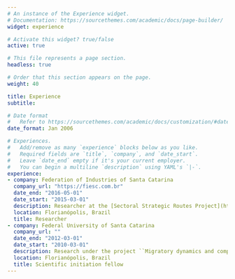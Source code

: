 ```yaml
---
# An instance of the Experience widget.
# Documentation: https://sourcethemes.com/academic/docs/page-builder/
widget: experience

# Activate this widget? true/false
active: true

# This file represents a page section.
headless: true

# Order that this section appears on the page.
weight: 40

title: Experience
subtitle:

# Date format
#   Refer to https://sourcethemes.com/academic/docs/customization/#date-format
date_format: Jan 2006

# Experiences.
#   Add/remove as many `experience` blocks below as you like.
#   Required fields are `title`, `company`, and `date_start`.
#   Leave `date_end` empty if it's your current employer.
#   You can begin a multiline `description` using YAML's `|-`.
experience:
- company: Federation of Industries of Santa Catarina
  company_url: "https://fiesc.com.br"
  date_end: "2016-05-01"
  date_start: "2015-03-01"
  description: Researcher at the [Sectoral Strategic Routes Project](https://www.observatoriofiesc.com.br/observatorio).
  location: Florianópolis, Brazil
  title: Researcher
- company: Federal University of Santa Catarina
  company_url: ""
  date_end: "2012-03-01"
  date_start: "2010-03-01"
  description: Research under the project ``Migratory dynamics and complexity an agent-based computational approach''.
  location: Florianópolis, Brazil
  title: Scientific initiation fellow
---
```


